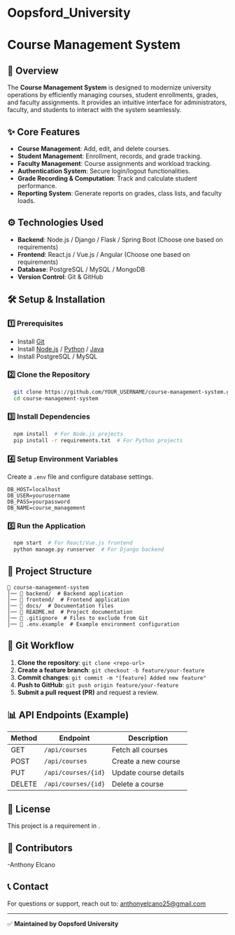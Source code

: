# Oopsford_University
# Course Management System

## 📌 Overview
The **Course Management System** is designed to modernize university operations by efficiently managing courses, student enrollments, grades, and faculty assignments. It provides an intuitive interface for administrators, faculty, and students to interact with the system seamlessly.

## ✨ Core Features
- **Course Management**: Add, edit, and delete courses.
- **Student Management**: Enrollment, records, and grade tracking.
- **Faculty Management**: Course assignments and workload tracking.
- **Authentication System**: Secure login/logout functionalities.
- **Grade Recording & Computation**: Track and calculate student performance.
- **Reporting System**: Generate reports on grades, class lists, and faculty loads.

## ⚙️ Technologies Used
- **Backend**: Node.js / Django / Flask / Spring Boot (Choose one based on requirements)
- **Frontend**: React.js / Vue.js / Angular (Choose one based on requirements)
- **Database**: PostgreSQL / MySQL / MongoDB
- **Version Control**: Git & GitHub

## 🛠️ Setup & Installation
### 1️⃣ Prerequisites
- Install [Git](https://git-scm.com/)
- Install [Node.js](https://nodejs.org/) / [Python](https://www.python.org/) / [Java](https://www.java.com/)
- Install PostgreSQL / MySQL

### 2️⃣ Clone the Repository
```bash
  git clone https://github.com/YOUR_USERNAME/course-management-system.git
  cd course-management-system
```

### 3️⃣ Install Dependencies
```bash
  npm install  # For Node.js projects
  pip install -r requirements.txt  # For Python projects
```

### 4️⃣ Setup Environment Variables
Create a `.env` file and configure database settings.
```env
DB_HOST=localhost
DB_USER=yourusername
DB_PASS=yourpassword
DB_NAME=course_management
```

### 5️⃣ Run the Application
```bash
  npm start  # For React/Vue.js frontend
  python manage.py runserver  # For Django backend
```

## 📂 Project Structure
```
📁 course-management-system
│── 📁 backend/  # Backend application
│── 📁 frontend/  # Frontend application
│── 📁 docs/  # Documentation files
│── 📄 README.md  # Project documentation
│── 📄 .gitignore  # Files to exclude from Git
│── 📄 .env.example  # Example environment configuration
```

## 🔀 Git Workflow
1. **Clone the repository**: `git clone <repo-url>`
2. **Create a feature branch**: `git checkout -b feature/your-feature`
3. **Commit changes**: `git commit -m "[feature] Added new feature"`
4. **Push to GitHub**: `git push origin feature/your-feature`
5. **Submit a pull request (PR)** and request a review.

## 📊 API Endpoints (Example)
| Method | Endpoint            | Description                |
|--------|---------------------|----------------------------|
| GET    | `/api/courses`      | Fetch all courses         |
| POST   | `/api/courses`      | Create a new course       |
| PUT    | `/api/courses/{id}` | Update course details     |
| DELETE | `/api/courses/{id}` | Delete a course           |

## 📜 License
This project is a requirement in .

## 👥 Contributors
-Anthony Elcano

## 📞 Contact
For questions or support, reach out to: anthonyelcano25@gmail.com

---
✅ **Maintained by Oopsford University**

